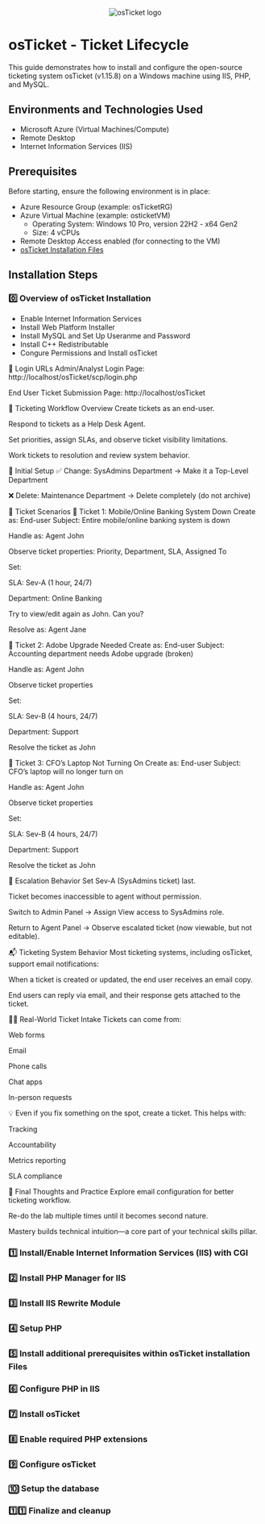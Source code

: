<p align="center">
<img src="https://i.imgur.com/Clzj7Xs.png" alt="osTicket logo"/> </p>

<h1>osTicket - Ticket Lifecycle</h1>
This guide demonstrates how to install and configure the open-source ticketing system osTicket (v1.15.8) on a Windows machine using IIS, PHP, and MySQL.

<h2>Environments and Technologies Used</h2>

- Microsoft Azure (Virtual Machines/Compute)
- Remote Desktop
- Internet Information Services (IIS)

<h2>Prerequisites</h2>
Before starting, ensure the following environment is in place:

  - Azure Resource Group (example: osTicketRG)
  - Azure Virtual Machine (example: osticketVM)
    - Operating System: Windows 10 Pro, version 22H2 - x64 Gen2
    - Size: 4 vCPUs
  - Remote Desktop Access enabled (for connecting to the VM)
  - [osTicket Installation Files](https://drive.google.com/drive/u/0/folders/1APMfNyfNzcxZC6EzdaNfdZsUwxWYChf6)

<h2>Installation Steps</h2>

<h3>0️⃣ Overview of osTicket Installation </h3>

- Enable Internet Information Services
- Install Web Platform Installer
- Install MySQL and Set Up Useranme and Password
- Install C++ Redistributable
- Congure Permissions and Install osTicket

🔐 Login URLs
Admin/Analyst Login Page:
http://localhost/osTicket/scp/login.php

End User Ticket Submission Page:
http://localhost/osTicket

📝 Ticketing Workflow Overview
Create tickets as an end-user.

Respond to tickets as a Help Desk Agent.

Set priorities, assign SLAs, and observe ticket visibility limitations.

Work tickets to resolution and review system behavior.

🔧 Initial Setup
✅ Change:
SysAdmins Department → Make it a Top-Level Department

❌ Delete:
Maintenance Department → Delete completely (do not archive)

🧪 Ticket Scenarios
📌 Ticket 1: Mobile/Online Banking System Down
Create as: End-user
Subject: Entire mobile/online banking system is down

Handle as: Agent John

Observe ticket properties: Priority, Department, SLA, Assigned To

Set:

SLA: Sev-A (1 hour, 24/7)

Department: Online Banking

Try to view/edit again as John. Can you?

Resolve as: Agent Jane

📌 Ticket 2: Adobe Upgrade Needed
Create as: End-user
Subject: Accounting department needs Adobe upgrade (broken)

Handle as: Agent John

Observe ticket properties

Set:

SLA: Sev-B (4 hours, 24/7)

Department: Support

Resolve the ticket as John

📌 Ticket 3: CFO’s Laptop Not Turning On
Create as: End-user
Subject: CFO’s laptop will no longer turn on

Handle as: Agent John

Observe ticket properties

Set:

SLA: Sev-B (4 hours, 24/7)

Department: Support

Resolve the ticket as John

🚨 Escalation Behavior
Set Sev-A (SysAdmins ticket) last.

Ticket becomes inaccessible to agent without permission.

Switch to Admin Panel → Assign View access to SysAdmins role.

Return to Agent Panel → Observe escalated ticket (now viewable, but not editable).

📬 Ticketing System Behavior
Most ticketing systems, including osTicket, support email notifications:

When a ticket is created or updated, the end user receives an email copy.

End users can reply via email, and their response gets attached to the ticket.

🧑‍💻 Real-World Ticket Intake
Tickets can come from:

Web forms

Email

Phone calls

Chat apps

In-person requests

💡 Even if you fix something on the spot, create a ticket. This helps with:

Tracking

Accountability

Metrics reporting

SLA compliance

🔁 Final Thoughts and Practice
Explore email configuration for better ticketing workflow.

Re-do the lab multiple times until it becomes second nature.

Mastery builds technical intuition—a core part of your technical skills pillar.

<h3>1️⃣ Install/Enable Internet Information Services (IIS) with CGI </h3>



<h3> 2️⃣ Install PHP Manager for IIS </h3>



<h3> 3️⃣ Install IIS Rewrite Module </h3>



<h3> 4️⃣ Setup PHP </h3>



<h3> 5️⃣ Install additional prerequisites within osTicket installation Files </h3>



<h3> 6️⃣ Configure PHP in IIS </h3>



<h3> 7️⃣ Install osTicket </h3>



<h3> 8️⃣ Enable required PHP extensions </h3>



<h3> 9️⃣ Configure osTicket </h3>



<h3> 🔟 Setup the database </h3>



<h3> 1️⃣1️⃣ Finalize and cleanup </h3>



